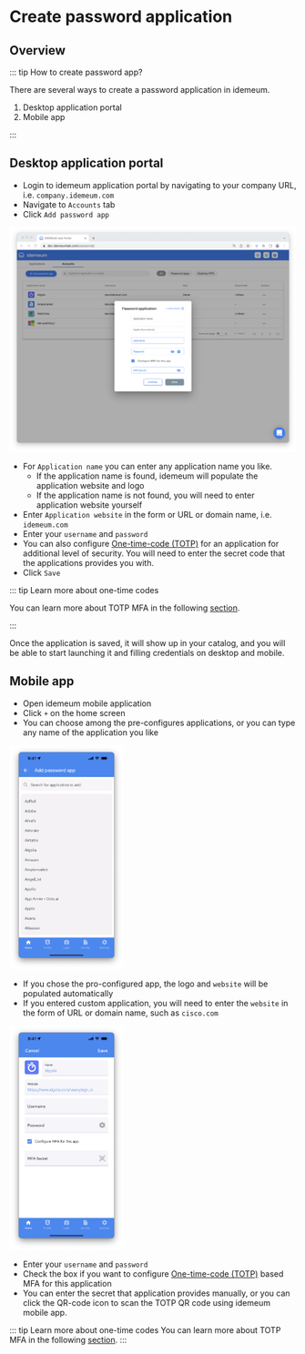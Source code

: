 # Create password application

## Overview

::: tip How to create password app? 

There are several ways to create a password application in idemeum. 

1. Desktop application portal
2. Mobile app

:::

## Desktop application portal
* Login to idemeum application portal by navigating to your company URL, i.e. `company.idemeum.com`
* Navigate to `Accounts` tab
* Click `Add password app`

![Create app](./images/vault/create-app-desktop.png)

* For `Application name` you can enter any application name you like.
	* If the application name is found, idemeum will populate the application website and logo
	* If the application name is not found, you will need to enter application website yourself
* Enter `Application website` in the form or URL or domain name, i.e. `idemeum.com`
* Enter your `username` and `password`
* You can also configure [One-time-code (TOTP)](https://en.wikipedia.org/wiki/Time-based_one-time_password) for an application for additional level of security. You will need to enter the secret code that the applications provides you with. 
* Click `Save`

::: tip Learn more about one-time codes

You can learn more about TOTP MFA in the following [section](./totp-mfa.html). 

:::

Once the application is saved, it will show up in your catalog, and you will be able to start launching it and filling credentials on desktop and mobile. 

## Mobile app

* Open idemeum mobile application
* Click `+` on the home screen
* You can choose among the pre-configures applications, or you can type any name of the application you like

<img src="./images/create-app-mobile.png" width="200">

* If you chose the pro-configured app, the logo and `website` will be populated automatically
* If you entered custom application, you will need to enter the `website` in the form of URL or domain name, such as `cisco.com`

<img src="./images/create-mobile.png" width="200">

* Enter your `username` and `password`
* Check the box if you want to configure [One-time-code (TOTP)](https://en.wikipedia.org/wiki/Time-based_one-time_password) based MFA for this application
* You can enter the secret that application provides manually, or you can click the QR-code icon to scan the TOTP QR code using idemeum mobile app.

::: tip Learn more about one-time codes
You can learn more about TOTP MFA in the following [section](./totp-mfa.html). 
:::
